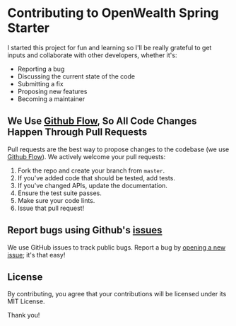 # Contributing to OpenWealth Spring Starter
I started this project for fun and learning so I'll be really grateful to get inputs and collaborate with other developers, whether it's:

- Reporting a bug
- Discussing the current state of the code
- Submitting a fix
- Proposing new features
- Becoming a maintainer

## We Use [Github Flow](https://docs.github.com/en/get-started/quickstart/github-flow), So All Code Changes Happen Through Pull Requests
Pull requests are the best way to propose changes to the codebase (we use [Github Flow](https://docs.github.com/en/get-started/quickstart/github-flow)). We actively welcome your pull requests:

1. Fork the repo and create your branch from `master`.
2. If you've added code that should be tested, add tests.
3. If you've changed APIs, update the documentation.
4. Ensure the test suite passes.
5. Make sure your code lints.
6. Issue that pull request!

## Report bugs using Github's [issues](https://github.com/acltabontabon/openwealth-spring-boot-starter/issues)
We use GitHub issues to track public bugs. Report a bug by [opening a new issue](https://github.com/acltabontabon/openwealth-spring-boot-starter/issues/new); it's that easy!

## License
By contributing, you agree that your contributions will be licensed under its MIT License.

Thank you!
